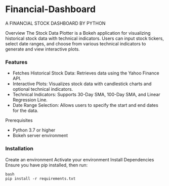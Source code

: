 # Financial-Dashboard
A FINANCIAL STOCK DASHBOARD BY PYTHON

Overview
The Stock Data Plotter is a Bokeh application for visualizing historical stock data with technical indicators. Users can input stock tickers, select date ranges, and choose from various technical indicators to generate and view interactive plots.

### Features
* Fetches Historical Stock Data: Retrieves data using the Yahoo Finance API.
* Interactive Plots: Visualizes stock data with candlestick charts and optional technical indicators.
* Technical Indicators: Supports 30-Day SMA, 100-Day SMA, and Linear Regression Line.
* Date Range Selection: Allows users to specify the start and end dates for the data.
  
Prerequisites

* Python 3.7 or higher
* Bokeh server environment

### Installation
Create an environment
Activate your environment
Install Dependencies
Ensure you have pip installed, then run:
```{python}
bash
pip install -r requirements.txt
```
